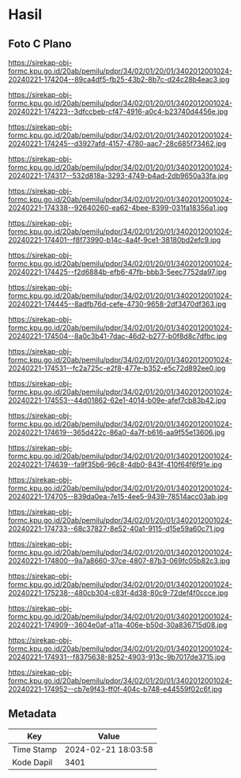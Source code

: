 # Hasil

## Foto C Plano

https://sirekap-obj-formc.kpu.go.id/20ab/pemilu/pdpr/34/02/01/20/01/3402012001024-20240221-174204--89ca4df5-fb25-43b2-8b7c-d24c28b4eac3.jpg

https://sirekap-obj-formc.kpu.go.id/20ab/pemilu/pdpr/34/02/01/20/01/3402012001024-20240221-174223--3dfccbeb-cf47-4916-a0c4-b23740d4456e.jpg

https://sirekap-obj-formc.kpu.go.id/20ab/pemilu/pdpr/34/02/01/20/01/3402012001024-20240221-174245--d3927afd-4157-4780-aac7-28c685f73462.jpg

https://sirekap-obj-formc.kpu.go.id/20ab/pemilu/pdpr/34/02/01/20/01/3402012001024-20240221-174317--532d818a-3293-4749-b4ad-2db9650a33fa.jpg

https://sirekap-obj-formc.kpu.go.id/20ab/pemilu/pdpr/34/02/01/20/01/3402012001024-20240221-174338--92640260-ea62-4bee-8399-031fa18356a1.jpg

https://sirekap-obj-formc.kpu.go.id/20ab/pemilu/pdpr/34/02/01/20/01/3402012001024-20240221-174401--f8f73990-b14c-4a4f-9ce1-38180bd2efc9.jpg

https://sirekap-obj-formc.kpu.go.id/20ab/pemilu/pdpr/34/02/01/20/01/3402012001024-20240221-174425--f2d6884b-efb6-47fb-bbb3-5eec7752da97.jpg

https://sirekap-obj-formc.kpu.go.id/20ab/pemilu/pdpr/34/02/01/20/01/3402012001024-20240221-174445--8adfb76d-cefe-4730-9658-2df3470df363.jpg

https://sirekap-obj-formc.kpu.go.id/20ab/pemilu/pdpr/34/02/01/20/01/3402012001024-20240221-174504--8a0c3b41-7dac-46d2-b277-b0f8d8c7dfbc.jpg

https://sirekap-obj-formc.kpu.go.id/20ab/pemilu/pdpr/34/02/01/20/01/3402012001024-20240221-174531--fc2a725c-e2f8-477e-b352-e5c72d892ee0.jpg

https://sirekap-obj-formc.kpu.go.id/20ab/pemilu/pdpr/34/02/01/20/01/3402012001024-20240221-174553--44d01862-62e1-4014-b09e-afef7cb83b42.jpg

https://sirekap-obj-formc.kpu.go.id/20ab/pemilu/pdpr/34/02/01/20/01/3402012001024-20240221-174619--365d422c-86a0-4a7f-b616-aa9f55e13606.jpg

https://sirekap-obj-formc.kpu.go.id/20ab/pemilu/pdpr/34/02/01/20/01/3402012001024-20240221-174639--fa9f35b6-96c8-4db0-843f-410f64f6f91e.jpg

https://sirekap-obj-formc.kpu.go.id/20ab/pemilu/pdpr/34/02/01/20/01/3402012001024-20240221-174705--839da0ea-7e15-4ee5-9439-78514acc03ab.jpg

https://sirekap-obj-formc.kpu.go.id/20ab/pemilu/pdpr/34/02/01/20/01/3402012001024-20240221-174733--68c37827-8e52-40a1-9115-d15e59a60c71.jpg

https://sirekap-obj-formc.kpu.go.id/20ab/pemilu/pdpr/34/02/01/20/01/3402012001024-20240221-174800--9a7a8660-37ce-4807-87b3-069fc05b82c3.jpg

https://sirekap-obj-formc.kpu.go.id/20ab/pemilu/pdpr/34/02/01/20/01/3402012001024-20240221-175238--480cb304-c83f-4d38-80c9-72def4f0ccce.jpg

https://sirekap-obj-formc.kpu.go.id/20ab/pemilu/pdpr/34/02/01/20/01/3402012001024-20240221-174909--3604e0af-a11a-406e-b50d-30a836715d08.jpg

https://sirekap-obj-formc.kpu.go.id/20ab/pemilu/pdpr/34/02/01/20/01/3402012001024-20240221-174931--f8375638-8252-4903-913c-9b7017de3715.jpg

https://sirekap-obj-formc.kpu.go.id/20ab/pemilu/pdpr/34/02/01/20/01/3402012001024-20240221-174952--cb7e9f43-ff0f-404c-b748-e44559f02c6f.jpg


## Metadata

| Key        | Value               |
| ---------- | ------------------- |
| Time Stamp | 2024-02-21 18:03:58 |
| Kode Dapil | 3401                |



